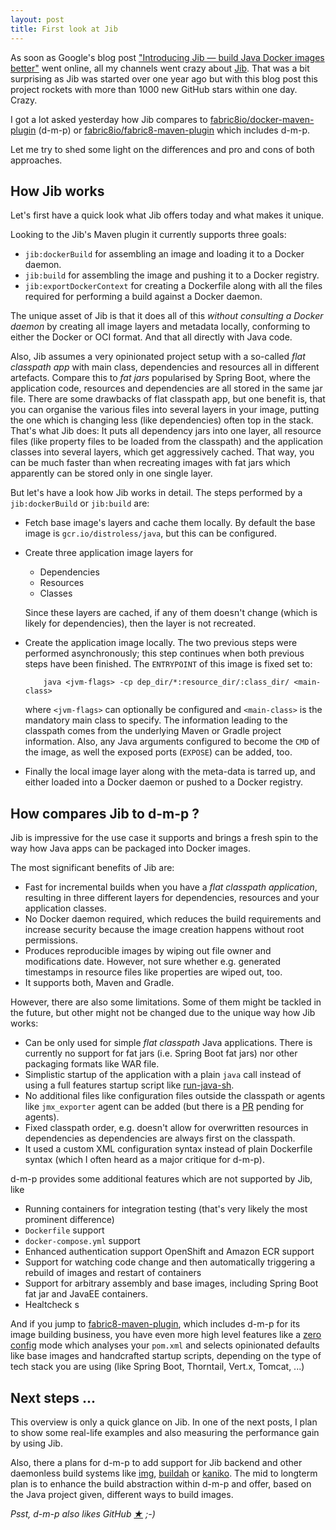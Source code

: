 ```yaml
---
layout: post
title: First look at Jib
---
```


As soon as Google's blog post ["Introducing Jib — build Java Docker images better"](https://cloudplatform.googleblog.com/2018/07/introducing-jib-build-java-docker-images-better.html) went online, all my channels went crazy about [Jib][jib].
That was a bit surprising as Jib was started over one year ago but with this blog post this project rockets with more than 1000 new GitHub stars within one day. Crazy.

I got a lot asked yesterday how Jib compares to [fabric8io/docker-maven-plugin][dmp] (d-m-p) or [fabric8io/fabric8-maven-plugin][fmp] which includes d-m-p.

Let me try to shed some light on the differences and pro and cons of both approaches.
<!-- more -->

## How Jib works

Let's first have a quick look what Jib offers today and what makes it unique.

Looking to the Jib's Maven plugin it currently supports three goals:

* `jib:dockerBuild` for assembling an image and loading it to a Docker daemon.
* `jib:build` for assembling the image and pushing it to a Docker registry.
* `jib:exportDockerContext` for creating a Dockerfile along with all the files required for performing a build against a Docker daemon.

The unique asset of Jib is that it does all of this _without consulting a Docker daemon_ by creating all image layers and metadata locally, conforming to either the Docker or OCI format.
And that all directly with Java code.

Also, Jib assumes a very opinionated project setup with a so-called _flat classpath app_ with main class, dependencies and resources all in different artefacts.
Compare this to _fat jars_ popularised by Spring Boot, where the application code, resources and dependencies are all stored in the same jar file.
There are some drawbacks of flat classpath app, but one benefit is, that you can organise the various files into several layers in your image, putting the one which is changing less (like dependencies) often top in the stack.
That's what Jib does: It puts all dependency jars into one layer, all resource files (like property files to be loaded from the classpath) and the application classes into several layers, which get aggressively cached.
That way, you can be much faster than when recreating images with fat jars which apparently can be stored only in one single layer.

But let's have a look how Jib works in detail. The steps performed by a `jib:dockerBuild` or `jib:build` are:

* Fetch base image's layers and cache them locally. By default the base image is `gcr.io/distroless/java`, but this can be configured.
* Create three application image layers for

  - Dependencies
  - Resources
  - Classes

  Since these layers are cached, if any of them doesn't change (which is likely for dependencies), then the layer is not recreated.
* Create the application image locally. The two previous steps were performed asynchronously; this step continues when both previous steps have been finished. The `ENTRYPOINT` of this image is fixed set to:

          java <jvm-flags> -cp dep_dir/*:resource_dir/:class_dir/ <main-class>

  where `<jvm-flags>` can optionally be configured and `<main-class>` is the mandatory main class to specify. The information leading to the classpath comes from the underlying Maven or Gradle project information. Also, any Java arguments configured to become the `CMD` of the image, as well the exposed ports (`EXPOSE`) can be added, too.
* Finally the local image layer along with the meta-data is tarred up, and either loaded into a Docker daemon or pushed to a Docker registry.

## How compares Jib to d-m-p ?

Jib is impressive for the use case it supports and brings a fresh spin to the way how Java apps can be packaged into Docker images.

The most significant benefits of Jib are:

* Fast for incremental builds when you have a _flat classpath application_, resulting in three different layers for dependencies, resources and your application classes.
* No Docker daemon required, which reduces the build requirements and increase security because the image creation happens without root permissions.
* Produces reproducible images by wiping out file owner and modifications date. However, not sure whether e.g. generated timestamps in resource files like properties are wiped out, too.
* It supports both, Maven and Gradle.

However, there are also some limitations. Some of them might be tackled in the future, but other might not be changed due to the unique way how Jib works:

* Can be only used for simple _flat classpath_ Java applications. There is currently no support for fat jars (i.e. Spring Boot fat jars) nor other packaging formats like WAR file.
* Simplistic startup of the application with a plain `java` call instead of using a full features startup script like [run-java-sh][run-java-sh].
* No additional files like configuration files outside the classpath or agents like `jmx_exporter` agent can be added (but there is a [PR][agent-pr] pending for agents).
* Fixed classpath order, e.g. doesn't allow for overwritten resources in dependencies as dependencies are always first on the classpath.
* It used a custom XML configuration syntax instead of plain Dockerfile syntax (which I often heard as a major critique for d-m-p).

d-m-p provides some additional features which are not supported by Jib, like

* Running containers for integration testing (that's very likely the most prominent difference)
* `Dockerfile` support
* `docker-compose.yml` support
* Enhanced authentication support OpenShift and Amazon ECR support
* Support for watching code change and then automatically triggering a rebuild of images and restart of containers
* Support for arbitrary assembly and base images, including Spring Boot fat jar and JavaEE containers.
* Healtcheck s

And if you jump to [fabric8-maven-plugin][fmp], which includes d-m-p for its image building business, you have even more high level features like a [zero config][zero-config] mode which analyses your `pom.xml` and selects opinionated defaults like base images and handcrafted startup scripts, depending on the type of tech stack you are using (like Spring Boot, Thorntail, Vert.x, Tomcat, ...)

## Next steps ...

This overview is only a quick glance on Jib. In one of the next posts, I plan to show some real-life examples and also measuring the performance gain by using Jib.

Also, there a plans for d-m-p to add support for Jib backend and other daemonless build systems like [img][img], [buildah][buildah] or [kaniko][kaniko].
The mid to longterm plan is to enhance the build abstraction within d-m-p and offer, based on the Java project given, different ways to build images.

_Psst, d-m-p also likes GitHub [★](https://github.com/fabric8io/docker-maven-plugin/stargazers) ;-)_


[jib]: https://github.com/GoogleContainerTools/jib
[run-java-sh]: https://github.com/fabric8io-images/run-java-sh
[agent-pr]: https://github.com/GoogleContainerTools/jib/pull/455
[img]: https://github.com/genuinetools/img
[buildah]: https://github.com/projectatomic/buildah
[kaniko]: https://github.com/GoogleContainerTools/kaniko
[kubecon-building-docker-images]: https://www.youtube.com/watch?v=qhykcC94ukg
[dmp]: https://github.com/fabric8io/docker-maven-plugin
[fmp]: https://github.com/fabric8io/fabric8-maven-plugin
[zero-config]: https://maven.fabric8.io/#zero-config
